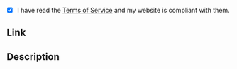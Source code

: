 
- [x] I have read the [Terms of Service](https://github.com/SillyBilly-Boo/sillybilly.club/blob/main/tos.md) and my website is compliant with them.

## Link
<!-- Link to your website -->

## Description
<!-- Description of your website. -->

